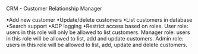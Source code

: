 CRM - Customer Relationship Manager

•Add new customer
•Update/delete customers
•List customers in database
•Search support
•AOP logging
•Restrict access based on roles.
     User role: users in this role will only be allowed to list customers.
     Manager role: users in this role will be allowed to list, add and update customers.
     Admin role: users in this role will be allowed to list, add, update and delete customers.

